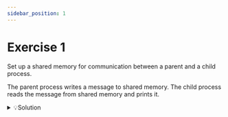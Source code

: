 ```yaml
---
sidebar_position: 1
---
```


# Exercise 1

Set up a shared memory for communication between a parent and a child process.

The parent process writes a message to shared memory. The child process reads the message from shared memory and prints it.

<details>

<summary>💡Solution</summary>

```c title="shared_memory.c"

#include <stdio.h>
#include <stdlib.h>
#include <fcntl.h>
#include <sys/mman.h>
#include <sys/stat.h>
#include <sys/wait.h>
#include <unistd.h>
#include <errno.h>
#include <string.h>

int main() {
	char shm_name[] = "/TUTORING";
	int shm_fd;

	shm_fd = shm_open(shm_name, O_CREAT | O_RDWR, S_IRUSR | S_IWUSR);
	if(shm_fd < 0) {
		perror(NULL);
		return errno;
	}


	size_t shm_size = 1000;

	if(ftruncate(shm_fd, shm_size) == -1) {
		perror(NULL);
		shm_unlink(shm_name);
		return errno;
	}

	void *shm_ptr = mmap(0, shm_size, PROT_READ | PROT_WRITE, MAP_SHARED, shm_fd, 0);
	if(shm_ptr == MAP_FAILED) {
		perror(NULL);
		shm_unlink(shm_name);
		return errno;
	}

	pid_t pid = fork();
	if (pid == -1) {
		perror(NULL);
		return errno;
	} else if(pid > 0) {
		const char *msj = "Hello, child!";
		printf("The parent is writing in the memory space...\n");
		snprintf((char *)shm_ptr, shm_size, "%s", msj);

		wait(NULL);

		munmap(shm_ptr, shm_size);
		shm_unlink(shm_name);
	} else {
		sleep(3);
		printf("The child is reading the message...");
		printf("%s\n", (char *)shm_ptr);

		munmap(shm_ptr, shm_size);
	}

	return 0;
}

```

</details>
